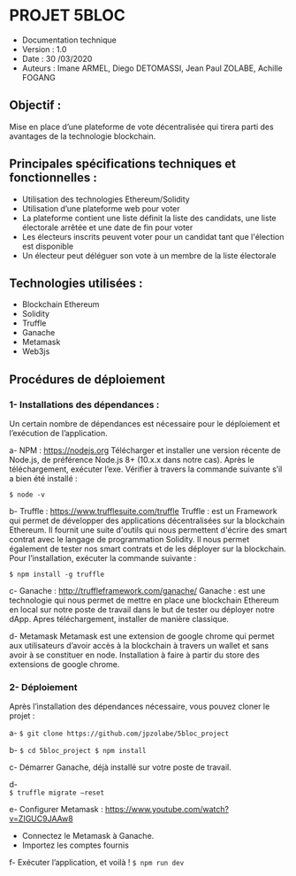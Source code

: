 # PROJET 5BLOC
- Documentation technique
- Version : 1.0
- Date : 30 /03/2020
- Auteurs : Imane ARMEL, Diego DETOMASSI, Jean Paul ZOLABE, Achille FOGANG


## Objectif :
Mise en place d’une plateforme de vote décentralisée qui tirera parti des avantages de la technologie blockchain.

## Principales spécifications techniques et fonctionnelles :
-	Utilisation des technologies Ethereum/Solidity
-	Utilisation d’une plateforme web pour voter
-	La plateforme contient une liste définit la liste des candidats, une liste électorale arrêtée et une date de fin pour voter
-	Les électeurs inscrits peuvent voter pour un candidat tant que l'élection est disponible
-	Un électeur peut déléguer son vote à un membre de la liste électorale

## Technologies utilisées :
-	Blockchain Ethereum
-	Solidity
-	Truffle
-	Ganache
-	Metamask
-	Web3js

## Procédures de déploiement

### 1-	Installations des dépendances :
Un certain nombre de dépendances est nécessaire pour le déploiement et l’exécution de l’application.

a-	NPM : https://nodejs.org
Télécharger et installer une version récente de Node.js, de préférence Node.js 8+ (10.x.x dans notre cas). Après le téléchargement, exécuter l’exe. Vérifier à travers la commande suivante s’il a bien été installé :

``
$ node -v
``

b-	Truffle : https://www.trufflesuite.com/truffle
Truffle : est un Framework qui permet de développer des applications décentralisées sur la blockchain Ethereum. Il fournit une suite d'outils qui nous permettent d'écrire des smart contrat avec le langage de programmation Solidity. Il nous permet également de tester nos smart contrats et de les déployer sur la blockchain. Pour l’installation, exécuter la commande suivante : 

``
$ npm install -g truffle
``

c-	Ganache : http://truffleframework.com/ganache/
Ganache : est une technologie qui nous permet de mettre en place une blockchain Ethereum en local sur notre poste de travail dans le but de tester ou déployer notre dApp. Apres téléchargement, installer de manière classique.

d-	Metamask
Metamask est une extension de google chrome qui permet aux utilisateurs d’avoir accès à la blockchain à travers un wallet et sans avoir à se constituer en node. Installation à faire à partir du store des extensions de google chrome.


### 2-	Déploiement 
Après l’installation des dépendances nécessaire, vous pouvez cloner le projet :

a-	 ``
    $ git clone https://github.com/jpzolabe/5bloc_project
    ``


b-	``
   $ cd 5bloc_project
   $ npm install
   ``

c-	Démarrer Ganache, déjà installé sur votre poste de travail.

d-	 
    `` $ truffle migrate –reset
    ``


e-	Configurer Metamask : https://www.youtube.com/watch?v=ZIGUC9JAAw8
-	Connectez le Metamask à Ganache.
-	Importez les comptes fournis


f-	Exécuter l’application, et voilà !
 ``
 $ npm run dev
 ``



